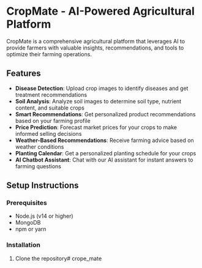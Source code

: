 # CropMate - AI-Powered Agricultural Platform

CropMate is a comprehensive agricultural platform that leverages AI to provide farmers with valuable insights, recommendations, and tools to optimize their farming operations.

## Features

- **Disease Detection**: Upload crop images to identify diseases and get treatment recommendations
- **Soil Analysis**: Analyze soil images to determine soil type, nutrient content, and suitable crops
- **Smart Recommendations**: Get personalized product recommendations based on your farming profile
- **Price Prediction**: Forecast market prices for your crops to make informed selling decisions
- **Weather-Based Recommendations**: Receive farming advice based on weather conditions
- **Planting Calendar**: Get a personalized planting schedule for your crops
- **AI Chatbot Assistant**: Chat with our AI assistant for instant answers to farming questions

## Setup Instructions

### Prerequisites

- Node.js (v14 or higher)
- MongoDB
- npm or yarn

### Installation

1. Clone the repository#   c r o p e _ m a t e  
 